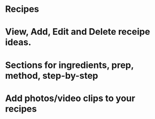 # Recipes
# View, Add, Edit and Delete receipe ideas.
# Sections for ingredients, prep, method, step-by-step
# Add photos/video clips to your recipes
